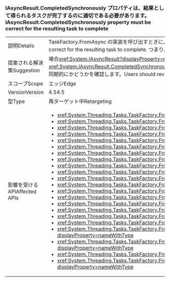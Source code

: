 ### <a name="iasyncresultcompletedsynchronously-property-must-be-correct-for-the-resulting-task-to-complete"></a><span data-ttu-id="16e3c-101">IAsyncResult.CompletedSynchronously プロパティは、結果として得られるタスクが完了するのに適切である必要があります。</span><span class="sxs-lookup"><span data-stu-id="16e3c-101">IAsyncResult.CompletedSynchronously property must be correct for the resulting task to complete</span></span>

|   |   |
|---|---|
|<span data-ttu-id="16e3c-102">説明</span><span class="sxs-lookup"><span data-stu-id="16e3c-102">Details</span></span>|<span data-ttu-id="16e3c-103">TaskFactory.FromAsync の実装を呼び出すときに、<xref:System.IAsyncResult.CompletedSynchronously>プロパティは、結果として得られるタスクが完了するのに適切である必要があります。</span><span class="sxs-lookup"><span data-stu-id="16e3c-103">When calling TaskFactory.FromAsync, the implementation of the <xref:System.IAsyncResult.CompletedSynchronously> property must be correct for the resulting task to complete.</span></span> <span data-ttu-id="16e3c-104">つまり、実装が同期的に完了した場合にのみ、このプロパティは true を返す必要があります。</span><span class="sxs-lookup"><span data-stu-id="16e3c-104">That is, the property must return true if, and only if, the implementation completed synchronously.</span></span> <span data-ttu-id="16e3c-105">以前は、このプロパティは確認されていませんでした。</span><span class="sxs-lookup"><span data-stu-id="16e3c-105">Previously, the property was not checked.</span></span>|
|<span data-ttu-id="16e3c-106">提案される解決策</span><span class="sxs-lookup"><span data-stu-id="16e3c-106">Suggestion</span></span>|<span data-ttu-id="16e3c-107">場合<xref:System.IAsyncResult?displayProperty=name>実装正しく true を返すため、<xref:System.IAsyncResult.CompletedSynchronously?displayProperty=name>プロパティは中断は検出されませんし、同期的に完了したタスク。</span><span class="sxs-lookup"><span data-stu-id="16e3c-107">If <xref:System.IAsyncResult?displayProperty=name> implementations correctly return true for the <xref:System.IAsyncResult.CompletedSynchronously?displayProperty=name> property only when a task completed synchronously, then no break will be observed.</span></span> <span data-ttu-id="16e3c-108">ユーザーを確認する必要があります<xref:System.IAsyncResult?displayProperty=name>実装、自分が所有 (存在する場合) を正しく評価できるかどうか、タスクが完了した同期的にかどうかを確認します。</span><span class="sxs-lookup"><span data-stu-id="16e3c-108">Users should review <xref:System.IAsyncResult?displayProperty=name> implementations they own (if any) to ensure that they correctly evaluate whether a task completed synchronously or not.</span></span>|
|<span data-ttu-id="16e3c-109">スコープ</span><span class="sxs-lookup"><span data-stu-id="16e3c-109">Scope</span></span>|<span data-ttu-id="16e3c-110">エッジ</span><span class="sxs-lookup"><span data-stu-id="16e3c-110">Edge</span></span>|
|<span data-ttu-id="16e3c-111">Version</span><span class="sxs-lookup"><span data-stu-id="16e3c-111">Version</span></span>|<span data-ttu-id="16e3c-112">4.5</span><span class="sxs-lookup"><span data-stu-id="16e3c-112">4.5</span></span>|
|<span data-ttu-id="16e3c-113">型</span><span class="sxs-lookup"><span data-stu-id="16e3c-113">Type</span></span>|<span data-ttu-id="16e3c-114">再ターゲット中</span><span class="sxs-lookup"><span data-stu-id="16e3c-114">Retargeting</span></span>|
|<span data-ttu-id="16e3c-115">影響を受ける API</span><span class="sxs-lookup"><span data-stu-id="16e3c-115">Affected APIs</span></span>|<ul><li><xref:System.Threading.Tasks.TaskFactory.FromAsync(System.IAsyncResult,System.Action{System.IAsyncResult})?displayProperty=nameWithType></li><li><xref:System.Threading.Tasks.TaskFactory.FromAsync(System.IAsyncResult,System.Action{System.IAsyncResult},System.Threading.Tasks.TaskCreationOptions)?displayProperty=nameWithType></li><li><xref:System.Threading.Tasks.TaskFactory.FromAsync(System.IAsyncResult,System.Action{System.IAsyncResult},System.Threading.Tasks.TaskCreationOptions,System.Threading.Tasks.TaskScheduler)?displayProperty=nameWithType></li><li><xref:System.Threading.Tasks.TaskFactory.FromAsync%60%601(System.IAsyncResult,System.Func{System.IAsyncResult,%60%600})?displayProperty=nameWithType></li><li><xref:System.Threading.Tasks.TaskFactory.FromAsync(System.Func{System.AsyncCallback,System.Object,System.IAsyncResult},System.Action{System.IAsyncResult},System.Object)?displayProperty=nameWithType></li><li><xref:System.Threading.Tasks.TaskFactory.FromAsync(System.Func{System.AsyncCallback,System.Object,System.IAsyncResult},System.Action{System.IAsyncResult},System.Object,System.Threading.Tasks.TaskCreationOptions)?displayProperty=nameWithType></li><li><xref:System.Threading.Tasks.TaskFactory.FromAsync%60%601(System.Func{%60%600,System.AsyncCallback,System.Object,System.IAsyncResult},System.Action{System.IAsyncResult},%60%600,System.Object)?displayProperty=nameWithType></li><li><xref:System.Threading.Tasks.TaskFactory.FromAsync%60%601(System.Func{%60%600,System.AsyncCallback,System.Object,System.IAsyncResult},System.Action{System.IAsyncResult},%60%600,System.Object,System.Threading.Tasks.TaskCreationOptions)?displayProperty=nameWithType></li><li><xref:System.Threading.Tasks.TaskFactory.FromAsync%60%601(System.Func{System.AsyncCallback,System.Object,System.IAsyncResult},System.Func{System.IAsyncResult,%60%600},System.Object)?displayProperty=nameWithType></li><li><xref:System.Threading.Tasks.TaskFactory.FromAsync%60%601(System.Func{System.AsyncCallback,System.Object,System.IAsyncResult},System.Func{System.IAsyncResult,%60%600},System.Object,System.Threading.Tasks.TaskCreationOptions)?displayProperty=nameWithType></li><li><xref:System.Threading.Tasks.TaskFactory.FromAsync%60%601(System.IAsyncResult,System.Func{System.IAsyncResult,%60%600},System.Threading.Tasks.TaskCreationOptions)?displayProperty=nameWithType></li><li><xref:System.Threading.Tasks.TaskFactory.FromAsync%60%601(System.IAsyncResult,System.Func{System.IAsyncResult,%60%600},System.Threading.Tasks.TaskCreationOptions,System.Threading.Tasks.TaskScheduler)?displayProperty=nameWithType></li><li><xref:System.Threading.Tasks.TaskFactory.FromAsync%60%602(System.Func{%60%600,%60%601,System.AsyncCallback,System.Object,System.IAsyncResult},System.Action{System.IAsyncResult},%60%600,%60%601,System.Object)?displayProperty=nameWithType></li><li><xref:System.Threading.Tasks.TaskFactory.FromAsync%60%602(System.Func{%60%600,%60%601,System.AsyncCallback,System.Object,System.IAsyncResult},System.Action{System.IAsyncResult},%60%600,%60%601,System.Object,System.Threading.Tasks.TaskCreationOptions)?displayProperty=nameWithType></li><li><xref:System.Threading.Tasks.TaskFactory.FromAsync%60%602(System.Func{%60%600,System.AsyncCallback,System.Object,System.IAsyncResult},System.Func{System.IAsyncResult,%60%601},%60%600,System.Object)?displayProperty=nameWithType></li><li><xref:System.Threading.Tasks.TaskFactory.FromAsync%60%602(System.Func{%60%600,System.AsyncCallback,System.Object,System.IAsyncResult},System.Func{System.IAsyncResult,%60%601},%60%600,System.Object,System.Threading.Tasks.TaskCreationOptions)?displayProperty=nameWithType></li><li><xref:System.Threading.Tasks.TaskFactory.FromAsync%60%603(System.Func{%60%600,%60%601,System.AsyncCallback,System.Object,System.IAsyncResult},System.Func{System.IAsyncResult,%60%602},%60%600,%60%601,System.Object)?displayProperty=nameWithType></li><li><xref:System.Threading.Tasks.TaskFactory.FromAsync%60%603(System.Func{%60%600,%60%601,%60%602,System.AsyncCallback,System.Object,System.IAsyncResult},System.Action{System.IAsyncResult},%60%600,%60%601,%60%602,System.Object)?displayProperty=nameWithType></li><li><xref:System.Threading.Tasks.TaskFactory.FromAsync%60%603(System.Func{%60%600,%60%601,%60%602,System.AsyncCallback,System.Object,System.IAsyncResult},System.Action{System.IAsyncResult},%60%600,%60%601,%60%602,System.Object,System.Threading.Tasks.TaskCreationOptions)?displayProperty=nameWithType></li><li><xref:System.Threading.Tasks.TaskFactory.FromAsync%60%603(System.Func{%60%600,%60%601,System.AsyncCallback,System.Object,System.IAsyncResult},System.Func{System.IAsyncResult,%60%602},%60%600,%60%601,System.Object,System.Threading.Tasks.TaskCreationOptions)?displayProperty=nameWithType></li><li><xref:System.Threading.Tasks.TaskFactory.FromAsync%60%604(System.Func{%60%600,%60%601,%60%602,System.AsyncCallback,System.Object,System.IAsyncResult},System.Func{System.IAsyncResult,%60%603},%60%600,%60%601,%60%602,System.Object)?displayProperty=nameWithType></li><li><xref:System.Threading.Tasks.TaskFactory.FromAsync%60%604(System.Func{%60%600,%60%601,%60%602,System.AsyncCallback,System.Object,System.IAsyncResult},System.Func{System.IAsyncResult,%60%603},%60%600,%60%601,%60%602,System.Object,System.Threading.Tasks.TaskCreationOptions)?displayProperty=nameWithType></li></ul>|

